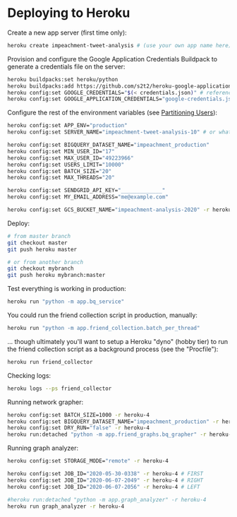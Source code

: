 # Deploying to Heroku

Create a new app server (first time only):

```sh
heroku create impeachment-tweet-analysis # (use your own app name here)
```

Provision and configure the Google Application Credentials Buildpack to generate a credentials file on the server:

```sh
heroku buildpacks:set heroku/python
heroku buildpacks:add https://github.com/s2t2/heroku-google-application-credentials-buildpack
heroku config:set GOOGLE_CREDENTIALS="$(< credentials.json)" # references local creds
heroku config:set GOOGLE_APPLICATION_CREDENTIALS="google-credentials.json"
```

Configure the rest of the environment variables (see [Partitioning Users](/NOTES.md#partitioning-users)):

```sh
heroku config:set APP_ENV="production"
heroku config:set SERVER_NAME="impeachment-tweet-analysis-10" # or whatever yours is called

heroku config:set BIGQUERY_DATASET_NAME="impeachment_production"
heroku config:set MIN_USER_ID="17"
heroku config:set MAX_USER_ID="49223966"
heroku config:set USERS_LIMIT="10000"
heroku config:set BATCH_SIZE="20"
heroku config:set MAX_THREADS="20"

heroku config:set SENDGRID_API_KEY="_____________"
heroku config:set MY_EMAIL_ADDRESS="me@example.com"

heroku config:set GCS_BUCKET_NAME="impeachment-analysis-2020" -r heroku-4

```

Deploy:

```sh
# from master branch
git checkout master
git push heroku master

# or from another branch
git checkout mybranch
git push heroku mybranch:master
```

Test everything is working in production:

```sh
heroku run "python -m app.bq_service"
```

You could run the friend collection script in production, manually:

```sh
heroku run "python -m app.friend_collection.batch_per_thread"
```

... though ultimately you'll want to setup a Heroku "dyno" (hobby tier) to run the friend collection script as a background process (see the "Procfile"):

```sh
heroku run friend_collector
```

Checking logs:

```sh
heroku logs --ps friend_collector
```

Running network grapher:

```sh
heroku config:set BATCH_SIZE=1000 -r heroku-4
heroku config:set BIGQUERY_DATASET_NAME="impeachment_production" -r heroku-4
heroku config:set DRY_RUN="false" -r heroku-4
heroku run:detached "python -m app.friend_graphs.bq_grapher" -r heroku-4
```

Running graph analyzer:

```sh
heroku config:set STORAGE_MODE="remote" -r heroku-4

heroku config:set JOB_ID="2020-05-30-0338" -r heroku-4 # FIRST
heroku config:set JOB_ID="2020-06-07-2049" -r heroku-4 # RIGHT
heroku config:set JOB_ID="2020-06-07-2056" -r heroku-4 # LEFT

#heroku run:detached "python -m app.graph_analyzer" -r heroku-4
heroku run graph_analyzer -r heroku-4
```
